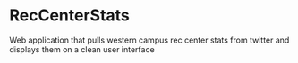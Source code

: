 # RecCenterStats
Web application that pulls western campus rec center stats from twitter and displays them on a clean user interface
